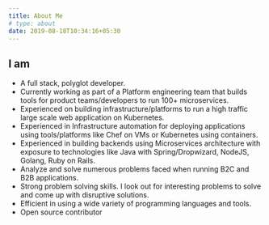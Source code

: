 ```yaml
---
title: About Me
# type: about
date: 2019-08-18T10:34:16+05:30
---
```


## I am

* A full stack, polyglot developer.
* Currently working as part of a Platform engineering team that builds tools for product teams/developers to run 100+ microservices.
* Experienced on building infrastructure/platforms to run a high traffic large scale web application on Kubernetes.
* Experienced in Infrastructure automation for deploying applications using tools/platforms like Chef on VMs or Kubernetes using containers.
* Experienced in building backends using Microservices architecture with exposure to technologies like Java with Spring/Dropwizard, NodeJS, Golang, Ruby on Rails.
* Analyze and solve numerous problems faced when running B2C and B2B applications.
* Strong problem solving skills. I look out for interesting problems to solve and come up with disruptive solutions.
* Efficient in using a wide variety of programming languages and tools.
* Open source contributor
